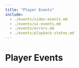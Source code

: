```yaml
---
title: "Player Events"
include:
  - ./events/video-events.md
  - ./events/ui-events.md
  - ./events/errors.md
  - ./events/playback-states.md
---
```


# Player Events
